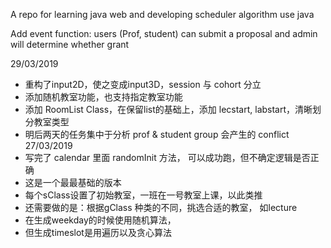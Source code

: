 A repo for learning java web and developing scheduler algorithm use java

Add event function:
users (Prof, student) can submit a proposal and admin will determine whether grant

29/03/2019
- 重构了input2D，使之变成input3D，session 与 cohort 分立
- 添加随机教室功能，也支持指定教室功能
- 添加 RoomList Class，在保留list的基础上，添加 lecstart, labstart，清晰划分教室类型
- 明后两天的任务集中于分析 prof & student group 会产生的 conflict
27/03/2019
- 写完了 calendar 里面 randomInit 方法， 可以成功跑，但不确定逻辑是否正确
- 这是一个最最基础的版本
- 每个sClass设置了初始教室，一班在一号教室上课，以此类推
- 还需要做的是：根据gClass 种类的不同，挑选合适的教室， 如lecture
- 在生成weekday的时候使用随机算法，
- 但生成timeslot是用遍历以及贪心算法